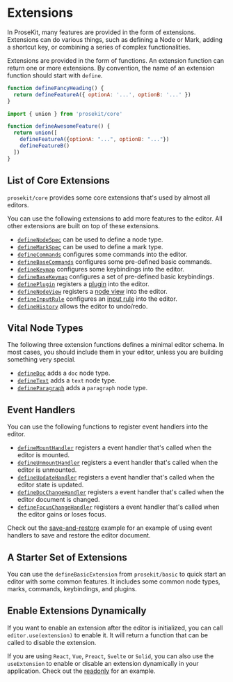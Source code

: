 # Extensions

In ProseKit, many features are provided in the form of extensions. Extensions can do various things, such as defining a Node or Mark, adding a shortcut key, or combining a series of complex functionalities.

Extensions are provided in the form of functions. An extension function can return one or more extensions. By convention, the name of an extension function should start with `define`.

```js
function defineFancyHeading() {
  return defineFeatureA({ optionA: '...', optionB: '...' })
}
```

```js
import { union } from 'prosekit/core'

function defineAwesomeFeature() {
  return union([
    defineFeatureA({optionA: "...", optionB: "..."})
    defineFeatureB()
  ])
}
```

## List of Core Extensions

`prosekit/core` provides some core extensions that's used by almost all editors.

You can use the following extensions to add more features to the editor. All other extensions are built on top of these extensions.

- [`defineNodeSpec`] can be used to define a node type.
- [`defineMarkSpec`] can be used to define a mark type.
- [`defineCommands`] configures some commands into the editor.
- [`defineBaseCommands`] configures some pre-defined basic commands.
- [`defineKeymap`] configures some keybindings into the editor.
- [`defineBaseKeymap`] configures a set of pre-defined basic keybindings.
- [`definePlugin`] registers a [plugin] into the editor.
- [`defineNodeView`] registers a [node view] into the editor.
- [`defineInputRule`] configures an [input rule] into the editor.
- [`defineHistory`] allows the editor to undo/redo.

## Vital Node Types

The following three extension functions defines a minimal editor schema. In most cases, you should include them in your editor, unless you are building something very special.

- [`defineDoc`] adds a `doc` node type.
- [`defineText`] adds a `text` node type.
- [`defineParagraph`] adds a `paragraph` node type.

## Event Handlers

You can use the following functions to register event handlers into the editor.

- [`defineMountHandler`] registers a event handler that's called when the editor is mounted.
- [`defineUnmountHandler`] registers a event handler that's called when the editor is unmounted.
- [`defineUpdateHandler`] registers a event handler that's called when the editor state is updated.
- [`defineDocChangeHandler`] registers a event handler that's called when the editor document is changed.
- [`defineFocusChangeHandler`] registers a event handler that's called when the editor gains or loses focus.

Check out the [save-and-restore] example for an example of using event handlers to save and restore the editor document.

## A Starter Set of Extensions

You can use the `defineBasicExtension` from `prosekit/basic` to quick start an editor with some common features. It includes some common node types, marks, commands, keybindings, and plugins.

## Enable Extensions Dynamically

If you want to enable an extension after the editor is initialized, you can call `editor.use(extension)` to enable it. It will return a function that can be called to disable the extension.

If you are using `React`, `Vue`, `Preact`, `Svelte` or `Solid`, you can also use the `useExtension` to enable or disable an extension dynamically in your application. Check out the [readonly](/extensions/readonly) for an example.

<!-- Link references -->

[plugin]: https://prosemirror.net/docs/ref#state.Plugin_System
[node view]: https://prosemirror.net/docs/ref#view.NodeView
[input rule]: https://prosemirror.net/docs/ref#inputrules
[save-and-restore]: /examples/save-and-restore
[`defineNodeSpec`]: /references/core#defineNodeSpec
[`defineMarkSpec`]: /references/core#defineMarkSpec
[`defineCommands`]: /references/core#defineCommands
[`defineBaseCommands`]: /references/core#defineBaseCommands
[`defineKeymap`]: /references/core#defineKeymap
[`defineBaseKeymap`]: /references/core#defineBaseKeymap
[`definePlugin`]: /references/core#definePlugin
[`defineNodeView`]: /references/core#defineNodeView
[`defineInputRule`]: /references/core#defineInputRule
[`defineHistory`]: /references/core#defineHistory
[`defineDoc`]: /references/core#defineDoc
[`defineText`]: /references/core#defineText
[`defineParagraph`]: /references/core#defineParagraph
[`defineMountHandler`]: /references/core#defineMountHandler
[`defineUnmountHandler`]: /references/core#defineUnmountHandler
[`defineUpdateHandler`]: /references/core#defineUpdateHandler
[`defineDocChangeHandler`]: /references/core#defineDocChangeHandler
[`defineFocusChangeHandler`]: /references/core#defineFocusChangeHandler
